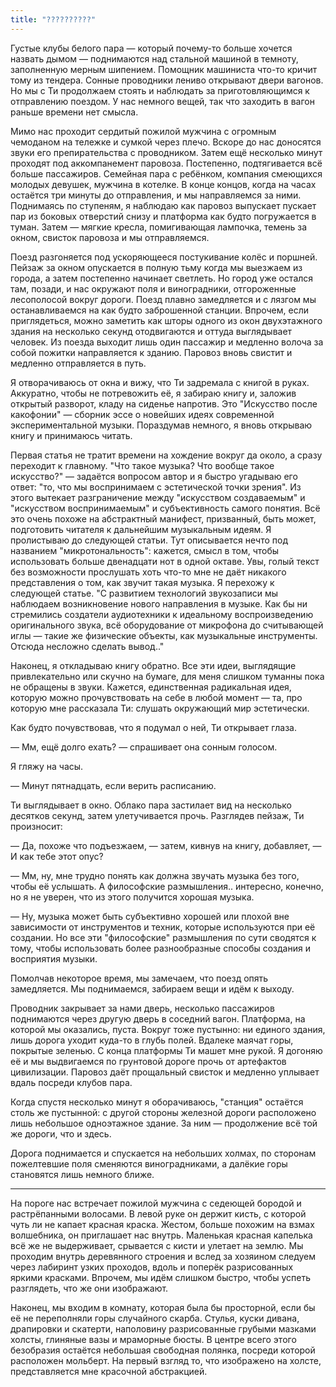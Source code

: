 ```yaml
---
title: "??????????"
---
```


Густые клубы белого пара — который почему-то больше хочется назвать дымом —
поднимаются над стальной машиной в темноту, заполненную мерным
шипением. Помощник машиниста что-то кричит тому из тендера. Сонные проводники
лениво открывают двери вагонов. Но мы с Ти продолжаем стоять и наблюдать за
приготовляющимся к отправлению поездом. У нас немного вещей, так что заходить в
вагон раньше времени нет смысла.

Мимо нас проходит сердитый пожилой мужчина с огромным чемоданом на тележке и
сумкой через плечо. Вскоре до нас доносятся звуки его препирательства с
проводником. Затем ещё несколько минут проходят под аккомпанемент
паровоза. Постепенно, подтягивается всё больше пассажиров. Семейная пара с
ребёнком, компания смеющихся молодых девушек, мужчина в котелке. В конце концов,
когда на часах остаётся три минуты до отправления, и мы направляемся за
ними. Поднимаясь по ступеням, я наблюдаю как паровоз выпускает пускает пар из
боковых отверстий снизу и платформа как будто погружается в туман. Затем —
мягкие кресла, помигивающая лампочка, темень за окном, свисток паровоза и мы
отправляемся.

Поезд разгоняется под ускоряющееся постукивание колёс и поршней. Пейзаж за окном
опускается в полную тьму когда мы выезжаем из города, а затем постепенно
начинает светлеть. Но город уже остался там, позади, и нас окружают поля и
виноградники, отгороженные лесополосой вокруг дороги. Поезд плавно замедляется и
с лязгом мы останавливаемся на как будто заброшенной станции. Впрочем, если
приглядеться, можно заметить как шторы одного из окон двухэтажного здания на
несколько секунд отодвигаются и оттуда выглядывает человек. Из поезда выходит
лишь один пассажир и медленно волоча за собой пожитки направляется к
зданию. Паровоз вновь свистит и медленно отправляется в путь.

Я отворачиваюсь от окна и вижу, что Ти задремала с книгой в руках. Аккуратно,
чтобы не потревожить её, я забираю книгу и, заложив открытый разворот, кладу на
сиденье напротив. Это "Искусство после какофонии" — сборник эссе о новейших
идеях современной экспериментальной музыки. Пораздумав немного, я вновь открываю
книгу и принимаюсь читать.

Первая статья не тратит времени на хождение вокруг да около, а сразу переходит к
главному. "Что такое музыка? Что вообще такое искусство?" — задаётся вопросом
автор и я быстро угадываю его ответ: "то, что мы воспринимаем с эстетической
точки зрения". Из этого вытекает разграничение между "искусством создаваемым" и
"искусством воспринимаемым" и субъективность самого понятия. Всё это очень
похоже на абстрактный манифест, призванный, быть может, подготовить читателя к
дальнейшим музыкальным идеям. Я пролистываю до следующей статьи. Тут описывается
нечто под названием "микротональность": кажется, смысл в том, чтобы использовать
больше двенадцати нот в одной октаве. Увы, голый текст без возможности
прослушать хоть что-то мне не даёт никакого представления о том, как звучит
такая музыка. Я перехожу к следующей статье. "С развитием технологий звукозаписи
мы наблюдаем возникновение нового направления в музыке. Как бы ни стремились
создатели аудиотехники к идеальному воспроизведению оригинального звука, всё
оборудование от микрофона до считывающей иглы — такие же физические объекты, как
музыкальные инструменты. Отсюда несложно сделать вывод.."

Наконец, я откладываю книгу обратно. Все эти идеи, выглядящие привлекательно или
скучно на бумаге, для меня слишком туманны пока не обращены в звуки. Кажется,
единственная радикальная идея, которую можно прочувствовать на себе в любой
момент — та, про которую мне рассказала Ти: слушать окружающий мир эстетически.

Как будто почувствовав, что я подумал о ней, Ти открывает глаза.

— Мм, ещё долго ехать? — спрашивает она сонным голосом.

Я гляжу на часы.

— Минут пятнадцать, если верить расписанию.

Ти выглядывает в окно. Облако пара застилает вид на несколько десятков секунд,
затем улетучивается прочь. Разглядев пейзаж, Ти произносит:

— Да, похоже что подъезжаем, — затем, кивнув на книгу, добавляет, — И как тебе
этот опус?

— Мм, ну, мне трудно понять как должна звучать музыка без того, чтобы её
услышать. А философские размышления.. интересно, конечно, но я не уверен, что из
этого получится хорошая музыка.

— Ну, музыка может быть субъективно хорошей или плохой вне зависимости от
инструментов и техник, которые используются при её создании. Но все эти
"философские" размышления по сути сводятся к тому, чтобы использовать более
разнообразные способы создания и восприятия музыки.

Помолчав некоторое время, мы замечаем, что поезд опять замедляется. Мы
поднимаемся, забираем вещи и идём к выходу.

Проводник закрывает за нами дверь, несколько пассажиров поднимаются через другую
дверь в соседний вагон. Платформа, на которой мы оказались, пуста. Вокруг тоже
пустынно: ни единого здания, лишь дорога уходит куда-то в глубь полей. Вдалеке
маячат горы, покрытые зеленью. С конца платформы Ти машет мне рукой. Я догоняю
её и мы выдвигаемся по грунтовой дороге прочь от артефактов цивилизации. Паровоз
даёт прощальный свисток и медленно уплывает вдаль посреди клубов пара.

Когда спустя несколько минут я оборачиваюсь, "станция" остаётся столь же
пустынной: с другой стороны железной дороги расположено лишь небольшое
одноэтажное здание. За ним — продолжение всё той же дороги, что и здесь.

Дорога поднимается и спускается на небольших холмах, по сторонам пожелтевшие
поля сменяются виноградниками, а далёкие горы становятся лишь немного ближе.

***

На пороге нас встречает пожилой мужчина с седеющей бородой и растрёпанными
волосами. В левой руке он держит кисть, с которой чуть ли не капает красная
краска. Жестом, больше похожим на взмах волшебника, он приглашает нас
внутрь. Маленькая красная капелька всё же не выдерживает, срывается с кисти и
улетает на землю. Мы проходим внутрь деревянного строения и вслед за хозяином
следуем через лабиринт узких проходов, вдоль и поперёк разрисованных яркими
красками. Впрочем, мы идём слишком быстро, чтобы успеть разглядеть, что же они
изображают.

Наконец, мы входим в комнату, которая была бы просторной, если бы её не
переполняли горы случайного скарба. Стулья, куски дивана, драпировки и скатерти,
наполовину разрисованные грубыми мазками холсты, глиняные вазы и мраморные
бюсты. В центре всего этого безобразия остаётся небольшая свободная полянка,
посреди которой расположен мольберт. На первый взгляд то, что изображено на
холсте, представляется мне красочной абстракцией.
